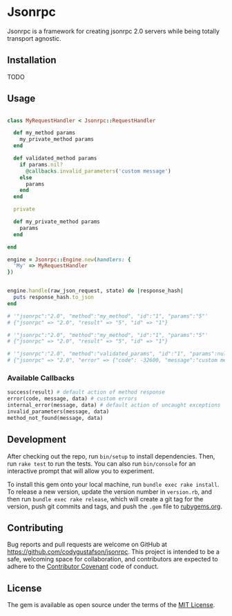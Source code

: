 # Jsonrpc

Jsonrpc is a framework for creating jsonrpc 2.0 servers while being totally transport agnostic.

## Installation

TODO

## Usage

```ruby

class MyRequestHandler < Jsonrpc::RequestHandler

  def my_method params
    my_private_method params
  end

  def validated_method params
    if params.nil?
      @callbacks.invalid_parameters('custom message')
    else
      params
    end
  end

  private

  def my_private_method params
    params
  end

end

engine = Jsonrpc::Engine.new(handlers: {
  'My' => MyRequestHandler
})


engine.handle(raw_json_request, state) do |response_hash|
  puts response_hash.to_json
end

# '"jsonrpc":"2.0", "method":"my_method", "id":"1", "params":"5"'
# {"jsonrpc" => "2.0", "result" => "5", "id" => "1"}

# '"jsonrpc":"2.0", "method":"my_method", "id":"1", "params":"5"'
# {"jsonrpc" => "2.0", "result" => "5", "id" => "1"}

# '"jsonrpc":"2.0", "method":"validated_params", "id":"1", "params":null'
# {"jsonrpc" => "2.0", "error" => {"code": -32600, "message":"custom message"}, "id" => "1"}
```

### Available Callbacks

```ruby
success(result) # default action of method response
error(code, message, data) # custom errors
internal_error(message, data) # default action of uncaught exceptions
invalid_parameters(message, data)
method_not_found(message, data)
```

## Development

After checking out the repo, run `bin/setup` to install dependencies. Then, run `rake test` to run the tests. You can also run `bin/console` for an interactive prompt that will allow you to experiment.

To install this gem onto your local machine, run `bundle exec rake install`. To release a new version, update the version number in `version.rb`, and then run `bundle exec rake release`, which will create a git tag for the version, push git commits and tags, and push the `.gem` file to [rubygems.org](https://rubygems.org).

## Contributing

Bug reports and pull requests are welcome on GitHub at https://github.com/codygustafson/jsonrpc. This project is intended to be a safe, welcoming space for collaboration, and contributors are expected to adhere to the [Contributor Covenant](http://contributor-covenant.org) code of conduct.

## License

The gem is available as open source under the terms of the [MIT License](http://opensource.org/licenses/MIT).

